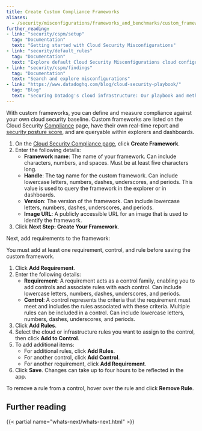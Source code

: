 ```yaml
---
title: Create Custom Compliance Frameworks
aliases:
  - /security/misconfigurations/frameworks_and_benchmarks/custom_frameworks
further_reading:
- link: "security/cspm/setup"
  tag: "Documentation"
  text: "Getting started with Cloud Security Misconfigurations"
- link: "security/default_rules"
  tag: "Documentation"
  text: "Explore default Cloud Security Misconfigurations cloud configuration compliance rules"
- link: "security/cspm/findings"
  tag: "Documentation"
  text: "Search and explore misconfigurations"
- link: "https://www.datadoghq.com/blog/cloud-security-playbook/"
  tag: "Blog"
  text: "Securing Datadog's cloud infrastructure: Our playbook and methodology"
---
```


With custom frameworks, you can define and measure compliance against your own cloud security baseline. Custom frameworks are listed on the Cloud Security [Compliance][6] page, have their own real-time report and [security posture score][7], and are queryable within explorers and dashboards.

1. On the [Cloud Security Compliance page][6], click **Create Framework**.
1. Enter the following details:
    - **Framework name**: The name of your framework. Can include characters, numbers, and spaces. Must be at least five characters long.
    - **Handle**: The tag name for the custom framework. Can include lowercase letters, numbers, dashes, underscores, and periods. This value is used to query the framework in the explorer or in dashboards.
    - **Version**: The version of the framework. Can include lowercase letters, numbers, dashes, underscores, and periods.
    - **Image URL**: A publicly accessible URL for an image that is used to identify the framework.
1. Click **Next Step: Create Your Framework**.

Next, add requirements to the framework:

<div class="alert alert-warning">You must add at least one requirement, control, and rule before saving the custom framework.</div>

1. Click **Add Requirement**.
1. Enter the following details:
    - **Requirement**: A requirement acts as a control family, enabling you to add controls and associate rules with each control. Can include lowercase letters, numbers, dashes, underscores, and periods.
    - **Control**: A control represents the criteria that the requirement must meet and includes the rules associated with these criteria. Multiple rules can be included in a control. Can include lowercase letters, numbers, dashes, underscores, and periods.
1. Click **Add Rules**.
1. Select the cloud or infrastructure rules you want to assign to the control, then click **Add to Control**.
1. To add additional items:
    - For additional rules, click **Add Rules**.
    - For another control, click **Add Control**.
    - For another requirement, click **Add Requirement**.
1. Click **Save**. Changes can take up to four hours to be reflected in the app.

<div class="alert alert-info">To remove a rule from a control, hover over the rule and click <strong>Remove Rule</strong>.</div>

## Further reading

{{< partial name="whats-next/whats-next.html" >}}

[1]: https://app.datadoghq.com/security/compliance
[2]: /dashboards/template_variables/
[3]: /security/cloud_security_management/misconfigurations/custom_rules/#tagging-misconfigurations
[4]: /api/latest/security-monitoring/#update-an-existing-rule
[5]: https://app.datadoghq.com/security/configuration/compliance/rules
[6]: https://app.datadoghq.com/security/compliance/home
[7]: /glossary/#security-posture-score